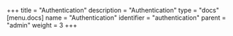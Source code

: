 +++
title = "Authentication"
description = "Authentication"
type = "docs"
[menu.docs]
name = "Authentication"
identifier = "authentication"
parent = "admin"
weight = 3
+++


